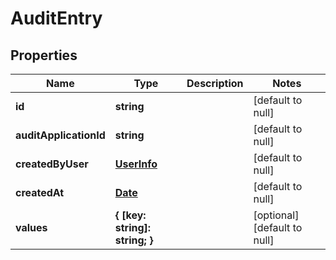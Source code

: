 # AuditEntry

## Properties
Name | Type | Description | Notes
------------ | ------------- | ------------- | -------------
**id** | **string** |  | [default to null]
**auditApplicationId** | **string** |  | [default to null]
**createdByUser** | [**UserInfo**](UserInfo.md) |  | [default to null]
**createdAt** | [**Date**](Date.md) |  | [default to null]
**values** | **{ [key: string]: string; }** |  | [optional] [default to null]


